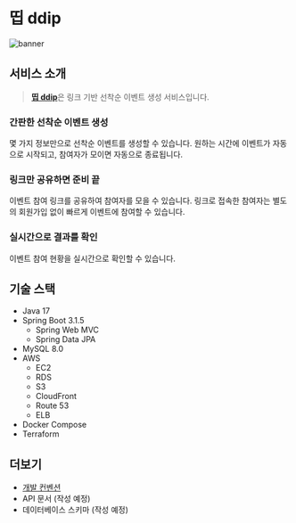 # 띱 ddip

![banner](https://github.com/ddip-team/ddip-be/assets/25472942/fdbc259c-6cd3-4e0b-8e1e-d9e30eeff43c)

## 서비스 소개

> [**띱 ddip**](https://ddip.me)은 링크 기반 선착순 이벤트 생성 서비스입니다.

### 간판한 선착순 이벤트 생성

몇 가지 정보만으로 선착순 이벤트를 생성할 수 있습니다. 원하는 시간에 이벤트가 자동으로 시작되고, 참여자가 모이면 자동으로 종료됩니다.

### 링크만 공유하면 준비 끝

이벤트 참여 링크를 공유하여 참여자를 모을 수 있습니다. 링크로 접속한 참여자는 별도의 회원가입 없이 빠르게 이벤트에 참여할 수 있습니다.

### 실시간으로 결과를 확인

이벤트 참여 현황을 실시간으로 확인할 수 있습니다.

## 기술 스택

- Java 17
- Spring Boot 3.1.5
    - Spring Web MVC
    - Spring Data JPA
- MySQL 8.0
- AWS
    - EC2
    - RDS
    - S3
    - CloudFront
    - Route 53
    - ELB
- Docker Compose
- Terraform

## 더보기

- [개발 컨벤션](https://github.com/ddip-team/ddip-be/wiki/%EA%B0%9C%EB%B0%9C-%EC%BB%A8%EB%B2%A4%EC%85%98)
- API 문서 (작성 예정)
- 데이터베이스 스키마 (작성 예정)